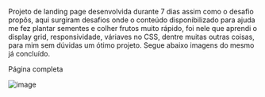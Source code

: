 Projeto de landing page desenvolvida durante 7 dias assim como o desafio propôs, aqui surgiram desafios onde o conteúdo disponibilizado para ajuda me fez plantar sementes e colher frutos muito rápido, foi nele que aprendi o display grid, responsividade, váriaves no CSS, dentre muitas outras coisas, para mim sem dúvidas um ótimo projeto. Segue abaixo imagens do mesmo já concluído.

Página completa

![image](https://github.com/fabioDev21/7DaysOfCodeByGiMoller/assets/111830665/18becff9-4844-42fd-b6f5-8d54c9f1339b)
